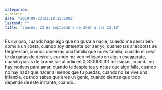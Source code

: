 ```yaml
---
categories:
- diario
date: "2010-09-23T21:18:21.000Z"
lastmod: ""
title: "Jueves, 23 de septiembre de 2010 a las 22:18"
---
```


Es curioso, cuando hago algo que no gusta a nadie, cuando me describen como a un poeta, cuando soy diferente por ser yo, cuando las anecdotas se tergiversan, cuando observas una familia que no es familia, cuando el crear te da ganas de destruir, cuando me veo reflejado en algun escaparate, cuando pasas de la amistad al odio en 0,000000001 milesimas, cuando no hay motivos para amar, cuando te despiertas y notas que algo falla, cuando no hay nada que hacer  al menos que tu puedas, cuando no se vive una infancia, cuando sabes que eres un genio, cuando sientes que todo depende de este instante, cuando...